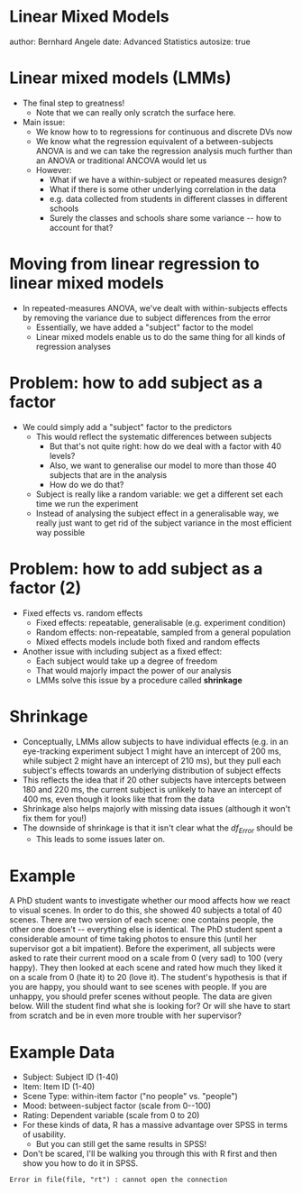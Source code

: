Linear Mixed Models
========================================================
author: Bernhard Angele
date: Advanced Statistics
autosize: true


Linear mixed models (LMMs)
============================================================
- The final step to greatness!
    - Note that we can really only scratch the surface here.
- Main issue:
    - We know how to to regressions for continuous and discrete DVs now
    - We know what the regression equivalent of a between-subjects ANOVA is and we can take the regression analysis much further than an ANOVA or traditional ANCOVA would let us
    - However: 
        - What if we have a within-subject or repeated measures design?
        - What if there is some other underlying correlation in the data 
        - e.g. data collected from students in different classes in different schools
        - Surely the classes and schools share some variance -- how to account for that?
                    
Moving from linear regression to linear mixed models
=============================================================
- In repeated-measures ANOVA, we've dealt with within-subjects effects by removing the variance due to subject differences from the error
    - Essentially, we have added a "subject" factor to the model
    - Linear mixed models enable us to do the same thing for all kinds of regression analyses

Problem: how to add subject as a factor
=============================================================
- We could simply add a "subject" factor to the predictors
    - This would reflect the systematic differences between subjects
        - But that's not quite right: how do we deal with a factor with 40 levels?
        - Also, we want to generalise our model to more than those 40 subjects that are in the analysis
        - How do we do that?
    - Subject is really like a random variable: we get a different set each time we run the experiment
    - Instead of analysing the subject effect in a generalisable way, we really just want to get rid of the subject variance in the most efficient way possible

Problem: how to add subject as a factor (2)
=============================================================
- Fixed effects vs. random effects
    - Fixed effects: repeatable, generalisable (e.g. experiment condition)
    - Random effects: non-repeatable, sampled from a general population
    - Mixed effects models include both fixed and random effects
- Another issue with including subject as a fixed effect:
    - Each subject would take up a degree of freedom
    - That would majorly impact the power of our analysis
    - LMMs solve this issue by a procedure called **shrinkage**
    
Shrinkage
===============================================================
- Conceptually, LMMs allow subjects to have individual effects (e.g. in an eye-tracking experiment subject 1 might have an intercept of 200 ms, while subject 2 might have an intercept of 210 ms), but they pull each subject's effects
towards an underlying distribution of subject effects
- This reflects the idea that if 20 other subjects have intercepts between 180 and 220 ms, the current subject is unlikely to have an intercept of 400 ms, even though it looks like that from the data
- Shrinkage also helps majorly with missing data issues (although it won't fix them for you!)
- The downside of shrinkage is that it isn't clear what the $df_{Error}$ should be
    - This leads to some issues later on.
    
Example
==============================================================
A PhD student wants to investigate whether our mood affects how we react to visual scenes. In order to do this, she showed 40 subjects a total of 40 scenes. There are two version of each scene: one contains people, the other one doesn't -- everything else is identical. The PhD student spent a considerable amount of time taking photos to ensure this (until her supervisor got a bit impatient). Before the experiment, all subjects were asked to rate their current mood on a scale from 0 (very sad) to 100 (very happy). They then looked at each scene and rated how much they liked it on a scale from 0 (hate it) to 20 (love it). The student's hypothesis is that if you are happy, you should want to see scenes with people. If you are unhappy, you should prefer scenes without people. The data are given below. Will the student find what she is looking for? Or will she have to start from scratch and be in even more trouble with her supervisor?

Example Data
==============================================================
- Subject: Subject ID (1-40)
- Item: Item ID (1-40)
- Scene Type: within-item factor ("no people" vs. "people")
- Mood: between-subject factor (scale from 0--100)
- Rating: Dependent variable (scale from 0 to 20)
- For these kinds of data, R has a massive advantage over SPSS in terms of usability.
  - But you can still get the same results in SPSS!
- Don't be scared, I'll be walking you through this with R first and then show you how to do it in SPSS.























































```
Error in file(file, "rt") : cannot open the connection
```
